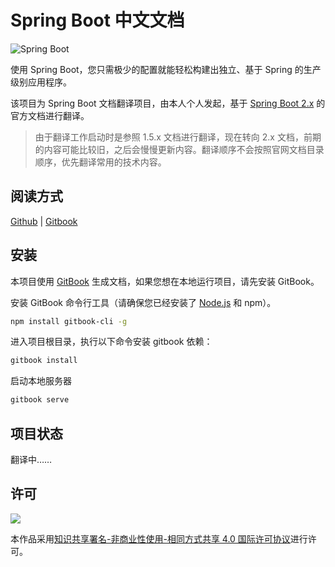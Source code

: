 # Spring Boot 中文文档

![Spring Boot](https://spring.io/img/homepage/icon-spring-boot.svg)

使用 Spring Boot，您只需极少的配置就能轻松构建出独立、基于 Spring 的生产级别应用程序。

该项目为 Spring Boot 文档翻译项目，由本人个人发起，基于 [Spring Boot 2.x](https://spring.io/projects/spring-boot) 的官方文档进行翻译。

> 由于翻译工作启动时是参照 1.5.x 文档进行翻译，现在转向 2.x 文档，前期的内容可能比较旧，之后会慢慢更新内容。翻译顺序不会按照官网文档目录顺序，优先翻译常用的技术内容。

## 阅读方式

[Github](https://github.com/DocsHome/springboot/blob/master/SUMMARY.md) | [Gitbook](https://www.gitbook.com/book/docshome/springboot)

## 安装

本项目使用 [GitBook](https://www.gitbook.com) 生成文档，如果您想在本地运行项目，请先安装 GitBook。

安装 GitBook 命令行工具（请确保您已经安装了 [Node.js](https://nodejs.org) 和 npm）。

```bash
npm install gitbook-cli -g
```

进入项目根目录，执行以下命令安装 gitbook 依赖：

```bash
gitbook install
```

启动本地服务器

```bash
gitbook serve
```

## 项目状态

翻译中……

## 许可
![](https://i.creativecommons.org/l/by-nc-sa/4.0/88x31.png)

本作品采用[知识共享署名-非商业性使用-相同方式共享 4.0 国际许可协议](http://creativecommons.org/licenses/by-nc-sa/4.0/)进行许可。
